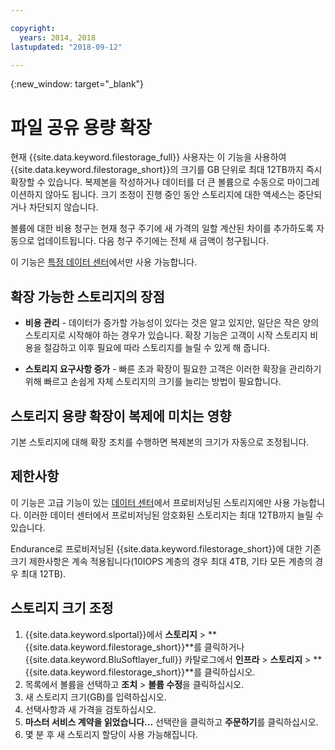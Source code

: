 ```yaml
---

copyright:
  years: 2014, 2018
lastupdated: "2018-09-12"

---
```

{:new_window: target="_blank"}

# 파일 공유 용량 확장

현재 {{site.data.keyword.filestorage_full}} 사용자는 이 기능을 사용하여 {{site.data.keyword.filestorage_short}}의 크기를 GB 단위로 최대 12TB까지 즉시 확장할 수 있습니다. 복제본을 작성하거나 데이터를 더 큰 볼륨으로 수동으로 마이그레이션하지 않아도 됩니다. 크기 조정이 진행 중인 동안 스토리지에 대한 액세스는 중단되거나 차단되지 않습니다. 

볼륨에 대한 비용 청구는 현재 청구 주기에 새 가격의 일할 계산된 차이를 추가하도록 자동으로 업데이트됩니다. 다음 청구 주기에는 전체 새 금액이 청구됩니다.

이 기능은 [특정 데이터 센터](new-ibm-block-and-file-storage-location-and-features.html)에서만 사용 가능합니다. 

## 확장 가능한 스토리지의 장점

- **비용 관리** - 데이터가 증가할 가능성이 있다는 것은 알고 있지만, 일단은 작은 양의 스토리지로 시작해야 하는 경우가 있습니다. 확장 기능은 고객이 시작 스토리지 비용을 절감하고 이후 필요에 따라 스토리지를 늘릴 수 있게 해 줍니다.  

- **스토리지 요구사항 증가** - 빠른 초과 확장이 필요한 고객은 이러한 확장을 관리하기 위해 빠르고 손쉽게 자체 스토리지의 크기를 늘리는 방법이 필요합니다.

## 스토리지 용량 확장이 복제에 미치는 영향

기본 스토리지에 대해 확장 조치를 수행하면 복제본의 크기가 자동으로 조정됩니다.

## 제한사항

이 기능은 고급 기능이 있는 [데이터 센터](new-ibm-block-and-file-storage-location-and-features.html)에서 프로비저닝된 스토리지에만 사용 가능합니다. 이러한 데이터 센터에서 프로비저닝된 암호화된 스토리지는 최대 12TB까지 늘릴 수 있습니다. 

Endurance로 프로비저닝된 {{site.data.keyword.filestorage_short}}에 대한 기존 크기 제한사항은 계속 적용됩니다(10IOPS 계층의 경우 최대 4TB, 기타 모든 계층의 경우 최대 12TB).

## 스토리지 크기 조정

1. {{site.data.keyword.slportal}}에서 **스토리지** > **{{site.data.keyword.filestorage_short}}**를 클릭하거나 {{site.data.keyword.BluSoftlayer_full}} 카탈로그에서 **인프라** > **스토리지** > **{{site.data.keyword.filestorage_short}}**를 클릭하십시오.
2. 목록에서 볼륨을 선택하고 **조치** > **볼륨 수정**을 클릭하십시오.
3. 새 스토리지 크기(GB)를 입력하십시오.
4. 선택사항과 새 가격을 검토하십시오.
5. **마스터 서비스 계약을 읽었습니다...** 선택란을 클릭하고 **주문하기**를 클릭하십시오.
6. 몇 분 후 새 스토리지 할당이 사용 가능해집니다.
